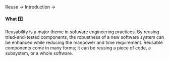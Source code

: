 <link rel="stylesheet" href="{{baseUrl}}/css/textbook.css">

<div class="website-content">

<div id="path">Reuse &rarr; Introduction &rarr;</div>

<div id="title">

#### What :one:

</div>

<div id="body">

Reusability is a major theme in software engineering practices. By reusing tried-and-tested components, the robustness of a new software system can be enhanced while reducing the manpower and time requirement. Reusable components come in many forms; it can be reusing a piece of code, a subsystem, or a whole software.

</div>

<div id="extras">
<div>

</div>
